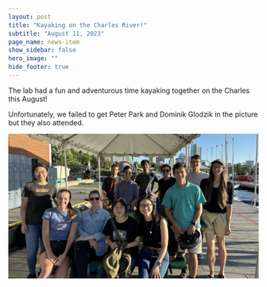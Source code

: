 ```yaml
---
layout: post
title: "Kayaking on the Charles River!"
subtitle: "August 11, 2023"
page_name: news-item
show_sidebar: false
hero_image: ""
hide_footer: true
---
```


The lab had a fun and adventurous time kayaking together on the Charles this August!

Unfortunately, we failed to get Peter Park and Dominik Glodzik in the picture but they also attended.

![Image](/img/news-images/img_3634_1.jpg)

